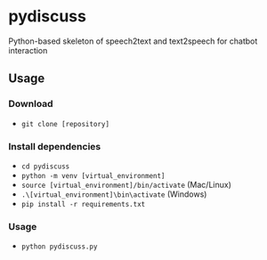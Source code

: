 # pydiscuss
Python-based skeleton of speech2text and text2speech for chatbot interaction

## Usage
### Download
- `git clone [repository]`
### Install dependencies
- `cd pydiscuss`
- `python -m venv [virtual_environment]`
- `source [virtual_environment]/bin/activate` (Mac/Linux)
- `.\[virtual_environment]\bin\activate` (Windows)
- `pip install -r requirements.txt`
### Usage
- `python pydiscuss.py`
